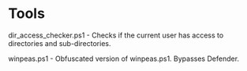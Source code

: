 # Tools

dir_access_checker.ps1 - Checks if the current user has access to directories and sub-directories.

winpeas.ps1 - Obfuscated version of winpeas.ps1. Bypasses Defender.
